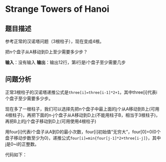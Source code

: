 # Strange Towers of Hanoi

## 题目描述
参考正常的汉诺塔问题（3根柱子），现在变成4根。

把n个盘子从A移动到D上至少需要多少步？

**输入**：没有输入
**输出**：输出12行，第i行是i个盘子至少需要几步

## 问题分析
正常3根柱子的汉诺塔递推公式是```three[i]=three[i-1]*2+1```，其中three[i]代表i个盘子至少需要多少步。

现在多了一根柱子，我们可以选择先把n个盘子中最上面的j个从A移动到B上(可用4根柱子)，再把下面的n-j个盘子从A移动到D上(不能用柱子B，相当于3根柱子)，再把B上的j个盘子移动到D上(可用使用4根柱子)

用four[i]代表i个盘子从A到D的最小次数，four[i]初始值“无穷大”，four[0]=0(0个盘子移动步数至少为0)，递推公式```four[i]=min{four[j-1]*2+three[i-j]}```，其中j是0~i的正整数。

代码如下：